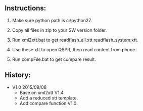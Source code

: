 Instructions:
-------------
1. Make sure python path is c:\python27.

2. Copy all files in zip to your SW version folder.

3. Run xml2xtt.bat to get readflash_all.xtt readflash_system.xtt.

4. Use these xtt to open QSPR, then read content from phone.

5. Run compFile.bat to get compare result.


History:
--------
* V1.0	2015/09/08
	* Base on xml2xtt V1.4
	* Add a reduced xtt template.
	* Add compare function V1.0.
	